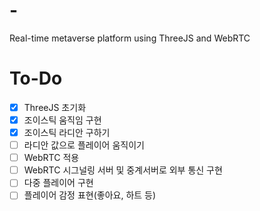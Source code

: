 # -
Real-time metaverse platform using ThreeJS and WebRTC

# To-Do

* [x] ThreeJS 초기화  
* [x] 조이스틱 움직임 구현  
* [x] 조이스틱 라디안 구하기  
* [ ] 라디안 값으로 플레이어 움직이기  
* [ ] WebRTC 적용  
* [ ] WebRTC 시그널링 서버 및 중계서버로 외부 통신 구현  
* [ ] 다중 플레이어 구현  
* [ ] 플레이어 감정 표현(좋아요, 하트 등)  

